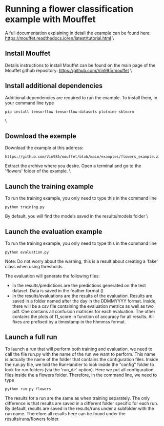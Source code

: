 # Running a flower classification example with Mouffet

A full documentation explaining in detail the example can be found here:
https://mouffet.readthedocs.io/en/latest/tutorial.html
\

## Install Mouffet

Details instructions to install Mouffet can be found on the main page of the Mouffet github repository:
https://github.com/Vin985/mouffet
\

## Install additional dependencies

Additional dependencies are required to run the example. To install them, in your command line type

    pip install tensorflow tensorflow-datasets plotnine sklearn
\
## Download the exemple

Download the example at this address: 

    https://github.com/Vin985/mouffet/blob/main/examples/flowers_example.zip

Extract the archive where you desire. Open a terminal and go to the 'flowers' folder of the example.
\
  
## Launch the training example

To run the training example, you only need to type this in the command line

    python training.py

By default, you will find the models saved in the results/models folder
\
  
## Launch the evaluation example

To run the training example, you only need to type this in the command line

    python evaluation.py

Note: Do not worry about the warning, this is a result about creating a 'fake' class when using
thresholds.

The evaluation will generate the following files:
 - In the results/predictions are the predictions generated on the test dataset. Data is saved in the
 feather format ()
 - In the results/evaluations are the results of the evaluation. Results are saved in a folder
 named after the day in the DDMMYYYY format. Inside, there will be a csv file containing the evaluation
 metrics as well as two pdf. One contains all confusion matrices for each evaluation. The other
 contains the plots of f1_score in function of accuracy for all results. All fixes are prefixed by
 a timestamp in the hhmmss format.

  
  
  
## Launch a full run

To launch a run that will perform both training and evaluation, we need to call the file run.py with
the name of the run we want to perform. This name is actually the name of the folder that contains
the configuration files. Inside the run.py file, we told the RunHandler to look inside the "config"
folder to look for run folders (via the 'run_dir' option). Here we put all configuration files inside
the a flowers folder. Therefore, in the command line, we need to type

    python run.py flowers

The results for a run are the same as when training separately. The only difference is that results
are saved in a different folder specific for each run. By default, results are saved in the
results/runs under a subfolder with the run name. Therefore all results here can be found under the
results/runs/flowers folder.